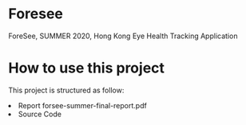 # Foresee
ForeSee, SUMMER 2020, Hong Kong Eye Health Tracking Application

# How to use this project
This project is structured as follow:

<li>Report forsee-summer-final-report.pdf</li>
<li>Source Code</li>
